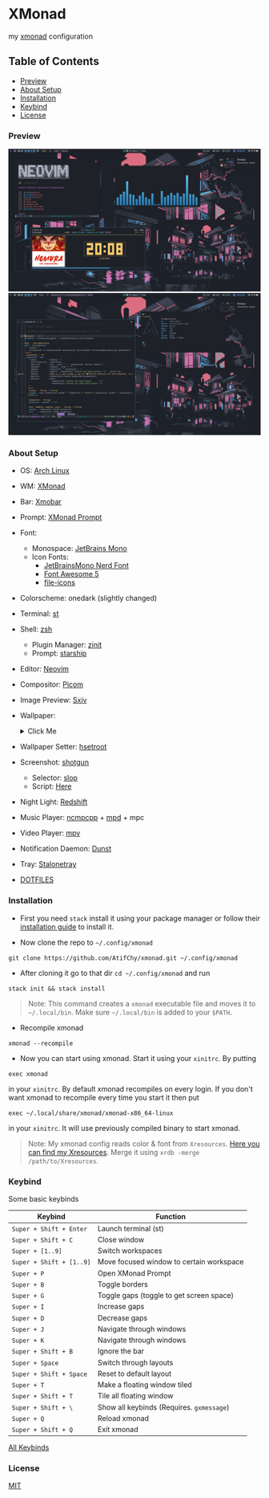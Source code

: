 # XMonad

my [xmonad](https://github.com/xmonad/xmonad) configuration

## Table of Contents

- [Preview](#preview)
- [About Setup](#about-setup)
- [Installation](#installation)
- [Keybind](#keybind)
- [License](#license)

### Preview

![preview 1](./preview/img_1.png)
![preview 2](./preview/img_2.png)

### About Setup

- OS: [Arch Linux](https://archlinux.org/)
- WM: [XMonad](https://github.com/xmonad/xmonad)
- Bar: [Xmobar](https://github.com/jaor/xmobar)
- Prompt: [XMonad Prompt](https://github.com/xmonad/xmonad-contrib)
- Font:
  - Monospace: [JetBrains Mono](https://github.com/JetBrains/JetBrainsMono)
  - Icon Fonts:
    - [JetBrainsMono Nerd Font](https://github.com/ryanoasis/nerd-fonts/tree/master/patched-fonts/JetBrainsMono/Ligatures)
    - [Font Awesome 5](https://fontawesome.com/download)
    - [file-icons](https://github.com/file-icons/atom)
- Colorscheme: onedark (slightly changed)
- Terminal: [st](https://github.com/AtifChy/st)
- Shell: [zsh](https://github.com/AtifChy/dotfiles/tree/main/.config/zsh)
  - Plugin Manager: [zinit](https://github.com/zdharma/zinit)
  - Prompt: [starship](https://github.com/AtifChy/dotfiles/blob/main/.config/starship.toml)
- Editor: [Neovim](https://github.com/AtifChy/dotfiles/tree/main/.config/nvim)
- Compositor: [Picom](https://github.com/AtifChy/dotfiles/blob/main/.config/picom/picom.conf)
- Image Preview: [Sxiv](https://github.com/muennich/sxiv)
- Wallpaper:
  <details><summary>Click Me</summary>

  ![wallpaper](./preview/the-neon-shallows-redish.png)

  </details>

- Wallpaper Setter: [hsetroot](https://github.com/himdel/hsetroot)
- Screenshot: [shotgun](https://github.com/neXromancers/shotgun)
  - Selector: [slop](https://github.com/naelstrof/slop)
  - Script: [Here](https://github.com/AtifChy/xmonad/blob/main/scripts/shotclip)
- Night Light: [Redshift](https://github.com/jonls/redshift)
- Music Player: [ncmpcpp](https://github.com/AtifChy/dotfiles/tree/main/.config/ncmpcpp) + [mpd](https://github.com/AtifChy/dotfiles/blob/main/.config/mpd/mpd.conf) + mpc
- Video Player: [mpv](https://github.com/AtifChy/dotfiles/blob/main/.config/mpv/mpv.conf)
- Notification Daemon: [Dunst](https://github.com/AtifChy/dotfiles/blob/main/.config/dunst/dunstrc)
- Tray: [Stalonetray](https://github.com/kolbusa/stalonetray)
- [DOTFILES](https://github.com/AtifChy/dotfiles)

### Installation

- First you need `stack` install it using your package manager or follow their [installation guide](https://docs.haskellstack.org/en/stable/install_and_upgrade/) to install it.

- Now clone the repo to `~/.config/xmonad`

```
git clone https://github.com/AtifChy/xmonad.git ~/.config/xmonad
```

- After cloning it go to that dir `cd ~/.config/xmonad` and run

```
stack init && stack install
```

> Note: This command creates a `xmonad` executable file and moves it to `~/.local/bin`. Make sure `~/.local/bin` is added to your `$PATH`.

- Recompile xmonad

```
xmonad --recompile
```

- Now you can start using xmonad. Start it using your `xinitrc`. By putting

```
exec xmonad
```

in your `xinitrc`. By default xmonad recompiles on every login. If you don't want xmonad to recompile every time you start it then put

```
exec ~/.local/share/xmonad/xmonad-x86_64-linux
```

in your `xinitrc`. It will use previously compiled binary to start xmonad.

> Note: My xmonad config reads color & font from `Xresources`. [Here you can find my Xresources](https://github.com/AtifChy/dotfiles/blob/main/.config/x11/Xresources). Merge it using `xrdb -merge /path/to/Xresources`.

### Keybind

Some basic keybinds

| Keybind                  | Function                                  |
| ------------------------ | ----------------------------------------- |
| `Super + Shift + Enter`  | Launch terminal (st)                      |
| `Super + Shift + C`      | Close window                              |
| `Super + [1..9]`         | Switch workspaces                         |
| `Super + Shift + [1..9]` | Move focused window to certain workspace  |
| `Super + P`              | Open XMonad Prompt                        |
| `Super + B`              | Toggle borders                            |
| `Super + G`              | Toggle gaps (toggle to get screen space)  |
| `Super + I`              | Increase gaps                             |
| `Super + D`              | Decrease gaps                             |
| `Super + J`              | Navigate through windows                  |
| `Super + K`              | Navigate through windows                  |
| `Super + Shift + B`      | Ignore the bar                            |
| `Super + Space`          | Switch through layouts                    |
| `Super + Shift + Space`  | Reset to default layout                   |
| `Super + T`              | Make a floating window tiled              |
| `Super + Shift + T`      | Tile all floating window                  |
| `Super + Shift + \`      | Show all keybinds (Requires. `gxmessage`) |
| `Super + Q`              | Reload xmonad                             |
| `Super + Shift + Q`      | Exit xmonad                               |

[All Keybinds](https://github.com/AtifChy/xmonad/blob/main/src/xmonad.hs#L753)

### License

[MIT](https://github.com/AtifChy/xmonad/blob/main/LICENSE)

